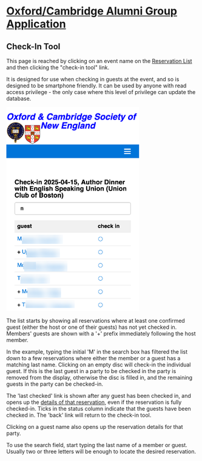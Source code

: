 # [Oxford/Cambridge Alumni Group Application](index.md)

## Check-In Tool

This page is reached by clicking on an event name on the [Reservation List](reservation_list.md) and then clicking the "check-in tool" link.

It is designed for use when checking in guests at the event, and so is designed to be smartphone friendly. It can be used by anyone with read access privilege - the only case where this level of privilege can update the database.

![check_in](images/check_in.png)

The list starts by showing all reservations where at least one confirmed guest (either the host or one of their guests) has not yet checked in. Members' guests are shown with a '+' prefix immediately following the host member.

In the example, typing the initial 'M' in the search box has filtered the list down to a few reservations where either the member or a guest has a matching last name. Clicking on an empty disc will check-in the individual guest. If this is the last guest in a party to be checked in the party is removed from the display, otherwise the disc is filled in, and the remaining guests in the party can be checked-in.

The 'last checked' link is shown after any guest has been checked in, and opens up the [details of that reservation](event_registration.md), even if the reservation is fully checked-in. Ticks in the status column indicate that the guests have been checked in. The 'back' link will return to the check-in tool.

Clicking on a guest name also opens up the reservation details for that party.

To use the search field, start typing the last name of a member or guest. Usually two or three letters will be enough to locate the desired reservation.
